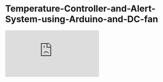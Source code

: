 # Temperature-Controller-and-Alert-System-using-Arduino-and-DC-fan
![report.pdf](https://github.com/Swati-Verma671/Temperature-Controller-and-Alert-System-using-Arduino-and-DC-fan.-/files/9919838/report.pdf)
